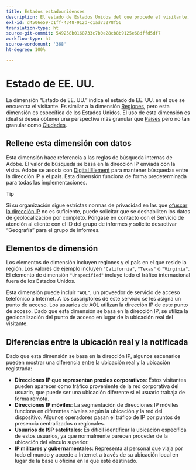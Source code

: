 ```yaml
---
title: Estados estadounidenses
description: El estado de Estados Unidos del que procede el visitante.
exl-id: d4506e59-c1ff-4348-912d-c1ad73278f56
translation-type: ht
source-git-commit: 549258b0168733c7b0e28cb8b9125e68dffd5df7
workflow-type: ht
source-wordcount: '368'
ht-degree: 100%

---
```


# Estado de EE. UU.

La dimensión “Estado de EE. UU.” indica el estado de EE. UU. en el que se encuentra el visitante. Es similar a la dimensión [Regiones](regions.md), pero esta dimensión es específica de los Estados Unidos. El uso de esta dimensión es ideal si desea obtener una perspectiva más granular que [Países](countries.md) pero no tan granular como [Ciudades](cities.md).

## Rellene esta dimensión con datos

Esta dimensión hace referencia a las reglas de búsqueda internas de Adobe. El valor de búsqueda se basa en la dirección IP enviada con la visita. Adobe se asocia con [Digital Element](https://www.digitalelement.com/es) para mantener búsquedas entre la dirección IP y el país. Esta dimensión funciona de forma predeterminada para todas las implementaciones.

>[!TIP]
>
>Si su organización sigue estrictas normas de privacidad en las que [ofuscar la dirección IP](/help/admin/admin/general-acct-settings-admin.md) no es suficiente, puede solicitar que se deshabiliten los datos de geolocalización por completo. Póngase en contacto con el Servicio de atención al cliente con el ID del grupo de informes y solicite desactivar “Geografía” para el grupo de informes.

## Elementos de dimensión

Los elementos de dimensión incluyen regiones y el país en el que reside la región. Los valores de ejemplo incluyen `"California"`, `"Texas"` o `"Virginia"`. El elemento de dimensión `"Unspecified"` incluye todo el tráfico internacional fuera de los Estados Unidos.

Esta dimensión puede incluir `"AOL"`, un proveedor de servicio de acceso telefónico a Internet. A los suscriptores de este servicio se les asigna un punto de acceso. Los usuarios de AOL utilizan la dirección IP de este punto de acceso. Dado que esta dimensión se basa en la dirección IP, se utiliza la geolocalización del punto de acceso en lugar de la ubicación real del visitante.

## Diferencias entre la ubicación real y la notificada

Dado que esta dimensión se basa en la dirección IP, algunos escenarios pueden mostrar una diferencia entre la ubicación real y la ubicación registrada:

* **Direcciones IP que representan proxies corporativos**: Estos visitantes pueden aparecer como tráfico proveniente de la red corporativa del usuario, que puede ser una ubicación diferente si el usuario trabaja de forma remota.
* **Direcciones IP móviles**: La segmentación de direcciones IP móviles funciona en diferentes niveles según la ubicación y la red del dispositivo. Algunos operadores pasan el tráfico de IP por puntos de presencia centralizados o regionales.
* **Usuarios de ISP satelitales**: Es difícil identificar la ubicación específica de estos usuarios, ya que normalmente parecen proceder de la ubicación del vínculo superior.
* **IP militares y gubernamentales**: Representa al personal que viaja por todo el mundo y accede a Internet a través de su ubicación local en lugar de la base u oficina en la que esté destinado.
